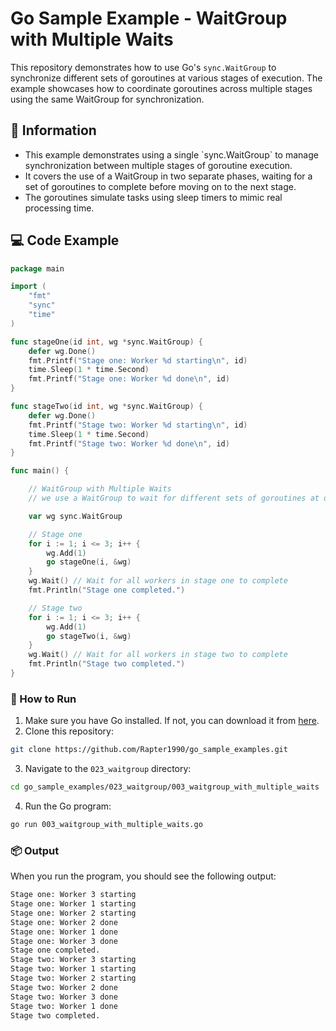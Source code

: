 # Go Sample Example - WaitGroup with Multiple Waits

This repository demonstrates how to use Go's `sync.WaitGroup` to synchronize different sets of goroutines at various stages of execution. The example showcases how to coordinate goroutines across multiple stages using the same WaitGroup for synchronization.

## 📖 Information

<ul style="list-style-type:disc">
  <li>This example demonstrates using a single `sync.WaitGroup` to manage synchronization between multiple stages of goroutine execution.</li>
  <li>It covers the use of a WaitGroup in two separate phases, waiting for a set of goroutines to complete before moving on to the next stage.</li>
  <li>The goroutines simulate tasks using sleep timers to mimic real processing time.</li>
</ul>

## 💻 Code Example

```go
package main

import (
	"fmt"
	"sync"
	"time"
)

func stageOne(id int, wg *sync.WaitGroup) {
	defer wg.Done()
	fmt.Printf("Stage one: Worker %d starting\n", id)
	time.Sleep(1 * time.Second)
	fmt.Printf("Stage one: Worker %d done\n", id)
}

func stageTwo(id int, wg *sync.WaitGroup) {
	defer wg.Done()
	fmt.Printf("Stage two: Worker %d starting\n", id)
	time.Sleep(1 * time.Second)
	fmt.Printf("Stage two: Worker %d done\n", id)
}

func main() {

	// WaitGroup with Multiple Waits
	// we use a WaitGroup to wait for different sets of goroutines at different stages of execution.

	var wg sync.WaitGroup

	// Stage one
	for i := 1; i <= 3; i++ {
		wg.Add(1)
		go stageOne(i, &wg)
	}
	wg.Wait() // Wait for all workers in stage one to complete
	fmt.Println("Stage one completed.")

	// Stage two
	for i := 1; i <= 3; i++ {
		wg.Add(1)
		go stageTwo(i, &wg)
	}
	wg.Wait() // Wait for all workers in stage two to complete
	fmt.Println("Stage two completed.")
}
```

### 🏃 How to Run

1. Make sure you have Go installed. If not, you can download it from [here](https://golang.org/dl/).
2. Clone this repository:

```bash
git clone https://github.com/Rapter1990/go_sample_examples.git
```

3. Navigate to the `023_waitgroup` directory:

```bash
cd go_sample_examples/023_waitgroup/003_waitgroup_with_multiple_waits
```

4. Run the Go program:

```bash
go run 003_waitgroup_with_multiple_waits.go
```

### 📦 Output

When you run the program, you should see the following output:

```bash
Stage one: Worker 3 starting
Stage one: Worker 1 starting
Stage one: Worker 2 starting
Stage one: Worker 2 done
Stage one: Worker 1 done    
Stage one: Worker 3 done    
Stage one completed.        
Stage two: Worker 3 starting
Stage two: Worker 1 starting
Stage two: Worker 2 starting
Stage two: Worker 2 done
Stage two: Worker 3 done
Stage two: Worker 1 done
Stage two completed.
```